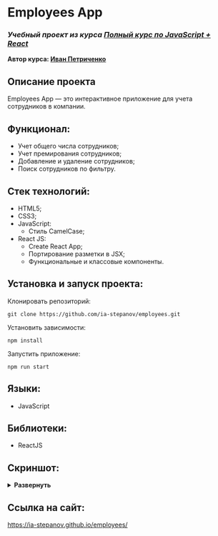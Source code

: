 # Employees App
### ***Учебный проект из курса [Полный курс по JavaScript + React](https://www.udemy.com/course/javascript_full/)***  
**Автор курса: [Иван Петриченко](https://www.udemy.com/user/yan-kovalenko-2/)**

## Описание проекта
Employees App — это интерактивное приложение для учета сотрудников в компании.

## Функционал:
- Учет общего числа сотрудников;
- Учет премирования сотрудников;
- Добавление и удаление сотрудников;
- Поиск сотрудников по фильтру.

## Стек технологий:
- HTML5;
- CSS3;
- JavaScript:
  - Стиль CamelCase;
- React JS:
  - Create React App;
  - Портирование разметки в JSX;
  - Функциональные и классовые компоненты.


## Установка и запуск проекта:
Клонировать репозиторий:

    git clone https://github.com/ia-stepanov/employees.git

Установить зависимости:

    npm install

Запустить приложение:

    npm run start

## Языки:
- JavaScript

## Библиотеки:
- ReactJS

## Скриншот:
<details><summary><b>Развернуть</b></summary>

[![employees](https://user-images.githubusercontent.com/86494748/173186499-06ed5f49-389a-421b-a583-0ec31f300fb8.jpg)](https://ia-stepanov.github.io/employees/)

</details>

## Ссылка на сайт:
https://ia-stepanov.github.io/employees/